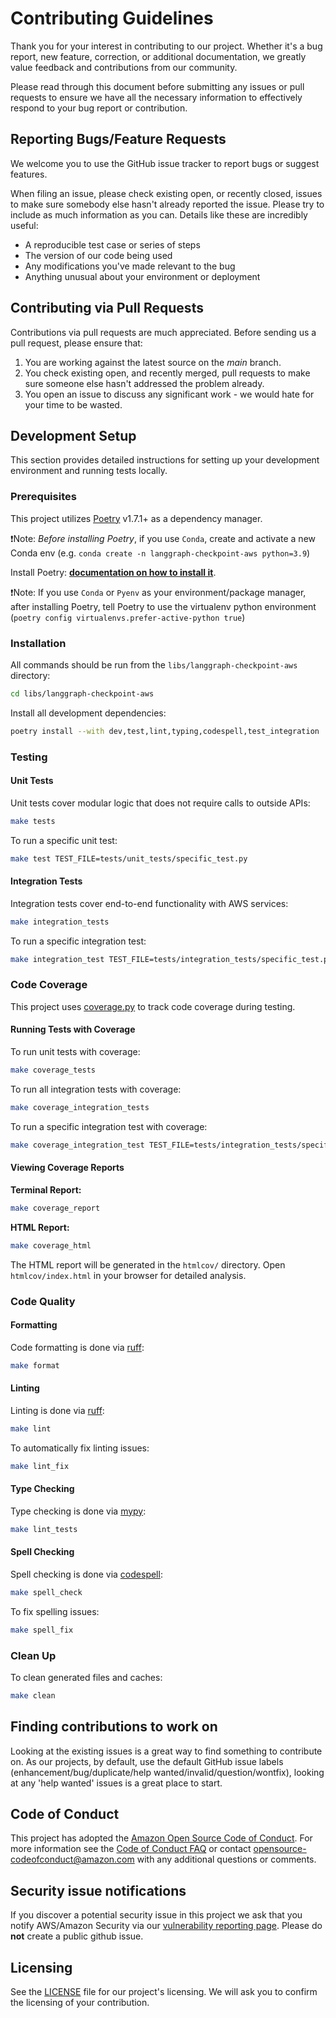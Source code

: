 # Contributing Guidelines

Thank you for your interest in contributing to our project. Whether it's a bug report, new feature, correction, or additional
documentation, we greatly value feedback and contributions from our community.

Please read through this document before submitting any issues or pull requests to ensure we have all the necessary
information to effectively respond to your bug report or contribution.


## Reporting Bugs/Feature Requests

We welcome you to use the GitHub issue tracker to report bugs or suggest features.

When filing an issue, please check existing open, or recently closed, issues to make sure somebody else hasn't already
reported the issue. Please try to include as much information as you can. Details like these are incredibly useful:

* A reproducible test case or series of steps
* The version of our code being used
* Any modifications you've made relevant to the bug
* Anything unusual about your environment or deployment


## Contributing via Pull Requests
Contributions via pull requests are much appreciated. Before sending us a pull request, please ensure that:

1. You are working against the latest source on the *main* branch.
2. You check existing open, and recently merged, pull requests to make sure someone else hasn't addressed the problem already.
3. You open an issue to discuss any significant work - we would hate for your time to be wasted.


## Development Setup

This section provides detailed instructions for setting up your development environment and running tests locally.

### Prerequisites

This project utilizes [Poetry](https://python-poetry.org/) v1.7.1+ as a dependency manager.

❗Note: *Before installing Poetry*, if you use `Conda`, create and activate a new Conda env (e.g. `conda create -n langgraph-checkpoint-aws python=3.9`)

Install Poetry: **[documentation on how to install it](https://python-poetry.org/docs/#installation)**.

❗Note: If you use `Conda` or `Pyenv` as your environment/package manager, after installing Poetry,
tell Poetry to use the virtualenv python environment (`poetry config virtualenvs.prefer-active-python true`)

### Installation

All commands should be run from the `libs/langgraph-checkpoint-aws` directory:

```bash
cd libs/langgraph-checkpoint-aws
```

Install all development dependencies:

```bash
poetry install --with dev,test,lint,typing,codespell,test_integration
```

### Testing

#### Unit Tests

Unit tests cover modular logic that does not require calls to outside APIs:

```bash
make tests
```

To run a specific unit test:

```bash
make test TEST_FILE=tests/unit_tests/specific_test.py
```

#### Integration Tests

Integration tests cover end-to-end functionality with AWS services:

```bash
make integration_tests
```

To run a specific integration test:

```bash
make integration_test TEST_FILE=tests/integration_tests/specific_test.py
```

### Code Coverage

This project uses [coverage.py](https://github.com/nedbat/coveragepy) to track code coverage during testing.

#### Running Tests with Coverage

To run unit tests with coverage:

```bash
make coverage_tests
```

To run all integration tests with coverage:

```bash
make coverage_integration_tests
```

To run a specific integration test with coverage:

```bash
make coverage_integration_test TEST_FILE=tests/integration_tests/specific_test.py
```

#### Viewing Coverage Reports

**Terminal Report:**
```bash
make coverage_report
```

**HTML Report:**
```bash
make coverage_html
```

The HTML report will be generated in the `htmlcov/` directory. Open `htmlcov/index.html` in your browser for detailed analysis.

### Code Quality

#### Formatting

Code formatting is done via [ruff](https://docs.astral.sh/ruff/rules/):

```bash
make format
```

#### Linting

Linting is done via [ruff](https://docs.astral.sh/ruff/rules/):

```bash
make lint
```

To automatically fix linting issues:

```bash
make lint_fix
```

#### Type Checking

Type checking is done via [mypy](http://mypy-lang.org/):

```bash
make lint_tests
```

#### Spell Checking

Spell checking is done via [codespell](https://github.com/codespell-project/codespell):

```bash
make spell_check
```

To fix spelling issues:

```bash
make spell_fix
```

### Clean Up

To clean generated files and caches:

```bash
make clean
```

## Finding contributions to work on
Looking at the existing issues is a great way to find something to contribute on. As our projects, by default, use the default GitHub issue labels (enhancement/bug/duplicate/help wanted/invalid/question/wontfix), looking at any 'help wanted' issues is a great place to start.


## Code of Conduct
This project has adopted the [Amazon Open Source Code of Conduct](https://aws.github.io/code-of-conduct).
For more information see the [Code of Conduct FAQ](https://aws.github.io/code-of-conduct-faq) or contact
opensource-codeofconduct@amazon.com with any additional questions or comments.


## Security issue notifications
If you discover a potential security issue in this project we ask that you notify AWS/Amazon Security via our [vulnerability reporting page](http://aws.amazon.com/security/vulnerability-reporting/). Please do **not** create a public github issue.


## Licensing

See the [LICENSE](LICENSE) file for our project's licensing. We will ask you to confirm the licensing of your contribution.